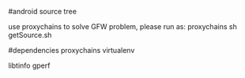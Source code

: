 #android source tree

use proxychains to solve GFW problem,
please run as: proxychains sh getSource.sh

#dependencies
proxychains
virtualenv

libtinfo
gperf
